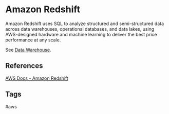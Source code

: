 # Amazon Redshift

Amazon Redshift uses SQL to analyze structured and semi-structured data across data warehouses, operational databases, and data lakes, using AWS-designed hardware and machine learning to deliver the best price performance at any scale. 

See [Data Warehouse](./202309120502).  

## References
[AWS Docs - Amazon Redshift](https://aws.amazon.com/redshift/)

## Tags
#aws
